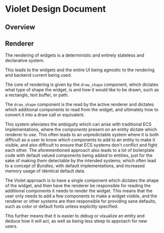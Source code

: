 # Violet Design Document

## Overview

## Renderer

The rendering of widgets is a deterministic and entirely stateless and declarative system.

This leads to the widgets and the entire UI being agnostic to the rendering and backend current being used.

The core of rendering is given by the `draw_shape` component, which dictates what type of shape the widget, is and how
it would like to be drawn, such as a rectangle, text buffer, or path.

The `draw_shape` component is the read by the active renderer and dictates which additional components to read from the
widget, and ultimately how to convert it into a draw call or equivalent.

This system alleviates the ambiguity which can arise with traditional ECS implementations, where the *components*
present on an entity dictate which renderer to use. This often leads to an unpredictable system where it is both
difficult as a user to know *which* components to add to an entity to make it visible, and also difficult to ensure that
ECS systems don't conflict and fight each other. The aforementioned approach also leads to a lot of boilerplate code with
default valued components being added to entities, just for the sake of making them detectable by the intended systems;
which often lead to a concept of *Bundles*, with default implementations, and increased memory usage of identical
default data.

The Violet approach is to have a single component which dictates the shape of the widget, and then have the renderer be 
responsible for reading the additional components it needs to render the widget. This means that the user only needs to
add a few components to make a widget visible, and the renderer or other systems are then responsible for providing sane
defaults, such as color or default fonts unless explicitly specified.

This further means that it is easier to debug or visualize an entity and deduce how it will act, as well as being less
steep to approach for new users.
